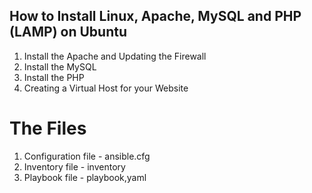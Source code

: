 ## How to Install Linux, Apache, MySQL and PHP (LAMP) on Ubuntu

1. Install the Apache and Updating the Firewall
2. Install the MySQL
3. Install the PHP
4. Creating a Virtual Host for your Website

# The Files

1. Configuration file - ansible.cfg
2. Inventory file - inventory
3. Playbook file - playbook,yaml
